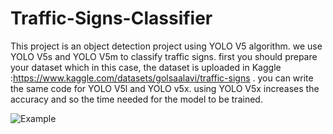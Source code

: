 # Traffic-Signs-Classifier
This project is an object detection project using YOLO V5 algorithm.
we use YOLO V5s and YOLO V5m to classify traffic signs. first you should prepare your dataset which in this case, the dataset is uploaded in Kaggle :https://www.kaggle.com/datasets/golsaalavi/traffic-signs .
you can write the same code for YOLO V5l and YOLO v5x. using YOLO V5x increases the accuracy and so the time needed for the model to be trained.

![Example](https://github.com/[golsa202]/[Traffic-Sign-Classifier]/blob/[Code]/1.jpg?raw=true)


